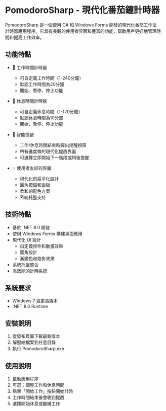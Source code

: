 # PomodoroSharp - 現代化番茄鐘計時器

PomodoroSharp 是一個使用 C# 和 Windows Forms 開發的現代化番茄工作法計時器應用程序。它具有美觀的使用者界面和豐富的功能，幫助用戶更好地管理時間和提高工作效率。

## 功能特點

- 🎯 工作時間計時器
  - 可自定義工作時間（1-240分鐘）
  - 默認工作時間為30分鐘
  - 開始、暫停、停止功能

- 🌟 休息時間計時器
  - 可自定義休息時間（1-120分鐘）
  - 默認休息時間為10分鐘
  - 開始、暫停、停止功能

- 📢 智能提醒
  - 工作/休息時間結束時彈出提醒視窗
  - 帶有進度條的現代化提醒界面
  - 可選擇立即開始下一階段或稍後提醒

- 💡 使用者友好的界面
  - 現代化的扁平化設計
  - 圓角按鈕和面板
  - 柔和的配色方案
  - 系統托盤支持

## 技術特點

- 基於 .NET 8.0 開發
- 使用 Windows Forms 構建桌面應用
- 現代化 UI 設計
  - 自定義控件和動畫效果
  - 圓角設計
  - 漸變色和陰影效果
- 系統托盤整合
- 高效能的計時系統

## 系統要求

- Windows 7 或更高版本
- .NET 8.0 Runtime

## 安裝說明

1. 從發布頁面下載最新版本
2. 解壓縮檔案到任意目錄
3. 執行 PomodoroSharp.exe

## 使用說明

1. 啟動應用程序
2. 可選：調整工作和休息時間
3. 點擊「開始工作」按鈕開始計時
4. 工作時間結束後會收到提醒
5. 選擇開始休息或繼續工作

